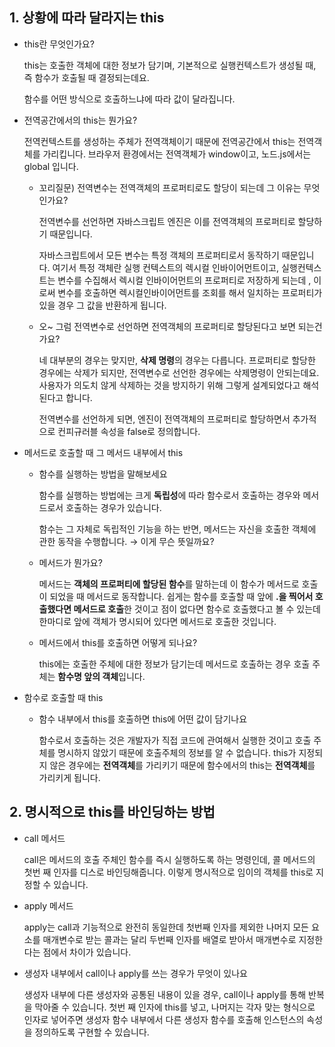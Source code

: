 ## 1.  상황에 따라 달라지는 this
- this란 무엇인가요?

    this는 호출한 객체에 대한 정보가 담기며, 기본적으로 실행컨텍스트가 생성될 때, 즉 함수가 호출될 때 결정되는데요.

    함수를 어떤 방식으로 호출하느냐에 따라 값이 달라집니다.

- 전역공간에서의 this는 뭔가요?

    전역컨텍스트를 생성하는 주체가 전역객체이기 때문에 전역공간에서 this는 전역객체를 가리킵니다. 브라우저 환경에서는 전역객체가 window이고, 노드.js에서는 global 입니다.

    - 꼬리질문) 전역변수는 전역객체의 프로퍼티로도 할당이 되는데 그 이유는 무엇인가요?

        전역변수를 선언하면 자바스크립트 엔진은 이를 전역객체의 프로퍼티로 할당하기 때문입니다. 

        자바스크립트에서 모든 변수는 특정 객체의 프로퍼티로서 동작하기 때문입니다. 여기서 특정 객체란 실행 컨텍스트의 렉시컬 인바이어먼트이고, 실행컨텍스트는 변수를 수집해서 렉시컬 인바이어먼트의 프로퍼티로 저장하게 되는데 , 이로써 변수를 호출하면 렉시컬인바이어먼트를 조회를 해서 일치하는 프로퍼티가 있을 경우 그 값을 반환하게 됩니다.

    - 오~ 그럼 전역변수로 선언하면 전역객체의 프로퍼티로 할당된다고 보면 되는건가요?

        네 대부분의 경우는 맞지만, **삭제 명령**의 경우는 다릅니다. 프로퍼티로 할당한 경우에는 삭제가 되지만, 전역변수로 선언한 경우에는 삭제명령이 안되는데요. 사용자가 의도치 않게 삭제하는 것을 방지하기 위해 그렇게 설계되었다고 해석된다고 합니다.

        전역변수를 선언하게 되면, 엔진이 전역객체의 프로퍼티로 할당하면서 추가적으로 컨피규러블 속성을 false로 정의합니다.

- 메서드로 호출할 때 그 메서드 내부에서 this
    - 함수를 실행하는 방법을 말해보세요

        함수를 실행하는 방법에는 크게 **독립성**에 따라 함수로서 호출하는 경우와 메서드로서 호출하는 경우가 있습니다.

        함수는 그 자체로 독립적인 기능을 하는 반면, 메서드는 자신을 호출한 객체에 관한 동작을 수행합니다. → 이게 무슨 뜻일까요?

    - 메서드가 뭔가요?

        메서드는 **객체의 프로퍼티에 할당된 함수**를 말하는데 이 함수가 메서드로 호출이 되었을 때 메서드로 동작합니다. 쉽게는 함수를 호출할 때 앞에 **.을 찍어서 호출했다면 메서드로 호출**한 것이고 점이 없다면 함수로 호출했다고 볼 수 있는데 한마디로 앞에 객체가 명시되어 있다면 메서드로 호출한 것입니다.

    - 메서드에서 this를 호출하면 어떻게 되나요?

        this에는 호출한 주체에 대한 정보가 담기는데 메서드로 호출하는 경우 호출 주체는 **함수명 앞의 객체**입니다.

- 함수로 호출할 때 this
    - 함수 내부에서 this를 호출하면 this에 어떤 값이 담기나요

        함수로서 호출하는 것은 개발자가 직접 코드에 관여해서 실행한 것이고 호출 주체를 명시하지 않았기 때문에 호출주체의 정보를 알 수 없습니다. this가 지정되지 않은 경우에는 **전역객체**를 가리키기 때문에 함수에서의 this는 **전역객체**를 가리키게 됩니다.

## 2. 명시적으로 this를 바인딩하는 방법
- call 메서드
    
    call은 메서드의 호출 주체인 함수를 즉시 실행하도록 하는 명령인데, 콜 메서드의 첫번 째 인자를 디스로 바인딩해줍니다. 이렇게 명시적으로 임이의 객체를 this로 지정할 수 있습니다.
    
- apply 메서드
    
    apply는 call과 기능적으로 완전히 동일한데 첫번째 인자를 제외한 나머지 모든 요소를 매개변수로 받는 콜과는 달리 두번째 인자를 배열로 받아서 매개변수로 지정한다는 점에서 차이가 있습니다.
    
- 생성자 내부에서 call이나 apply를 쓰는 경우가 무엇이 있나요
    
    생성자 내부에 다른 생성자와 공통된 내용이 있을 경우, call이나 apply를 통해 반복을 막아줄 수 있습니다. 첫번 째 인자에 this를 넣고, 나머지는 각자 맞는 형식으로 인자로 넣어주면 생성자 함수 내부에서 다른 생성자 함수를 호출해 인스턴스의 속성을 정의하도록 구현할 수 있습니다.
